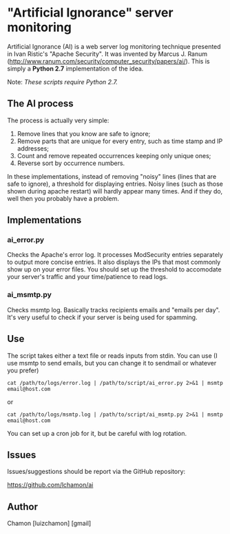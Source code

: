 "Artificial Ignorance" server monitoring
========================================

Artificial Ignorance (AI) is a web server log monitoring technique presented in Ivan Ristic's "Apache Security". It was invented by Marcus J. Ranum (http://www.ranum.com/security/computer_security/papers/ai/). This is simply a **Python 2.7** implementation of the idea.

Note: _These scripts require Python 2.7._



The AI process
--------------

The process is actually very simple:

1. Remove lines that you know are safe to ignore;
2. Remove parts that are unique for every entry, such as time stamp and IP addresses;
3. Count and remove repeated occurrences keeping only unique ones;
4. Reverse sort by occurrence numbers.


In these implementations, instead of removing "noisy" lines (lines that are safe to ignore), a threshold for displaying entries. Noisy lines (such as those shown during apache restart) will hardly appear many times. And if they do, well then you probably have a problem.


Implementations
---------------

### ai_error.py

Checks the Apache's error log. It processes ModSecurity entries separately to output more concise entries. It also displays the IPs that most commonly show up on your error files. You should set up the threshold to accomodate your server's traffic and your time/patience to read logs.

### ai_msmtp.py

Checks msmtp log. Basically tracks recipients emails and "emails per day". It's very useful to check if your server is being used for spamming.


Use
---

The script takes either a text file or reads inputs from stdin. You can use (I use msmtp to send emails, but you can change it to sendmail or whatever you prefer)

```
cat /path/to/logs/error.log | /path/to/script/ai_error.py 2>&1 | msmtp email@host.com
```

or

```
cat /path/to/logs/msmtp.log | /path/to/script/ai_msmtp.py 2>&1 | msmtp email@host.com
```

You can set up a cron job for it, but be careful with log rotation.


Issues
------

Issues/suggestions should be report via the GitHub repository:

https://github.com/lchamon/ai


Author
------

Chamon [luizchamon] [gmail]
